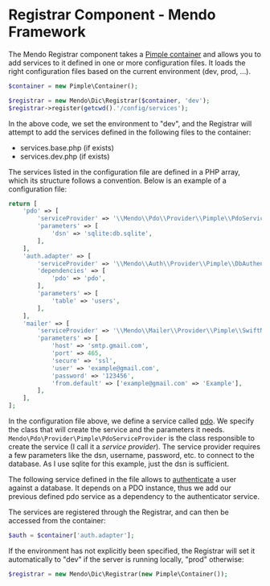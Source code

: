 # Registrar Component - Mendo Framework

The Mendo Registrar component takes a [Pimple container](http://pimple.sensiolabs.org/) and allows you to add services to it defined in one or more configuration files.
It loads the right configuration files based on the current environment (dev, prod, ...).

```php
$container = new Pimple\Container();

$registrar = new Mendo\Dic\Registrar($container, 'dev');
$registrar->register(getcwd().'/config/services');
```

In the above code, we set the environment to "dev", and the Registrar will attempt to add the services defined in the following files to the container:
* services.base.php (if exists)
* services.dev.php (if exists)

The services listed in the configuration file are defined in a PHP array, which its structure follows a convention.
Below is an example of a configuration file:

```php
return [
    'pdo' => [
        'serviceProvider' => '\\Mendo\\Pdo\\Provider\\Pimple\\PdoServiceProvider',
        'parameters' => [
            'dsn' => 'sqlite:db.sqlite',
        ],
    ],
    'auth.adapter' => [
        'serviceProvider' => '\\Mendo\\Auth\\Provider\\Pimple\\DbAuthenticatorServiceProvider',
        'dependencies' => [
            'pdo' => 'pdo',
        ],
        'parameters' => [
            'table' => 'users',
        ],
    ],
    'mailer' => [
        'serviceProvider' => '\\Mendo\\Mailer\\Provider\\Pimple\\SwiftMailerServiceProvider',
        'parameters' => [
            'host' => 'smtp.gmail.com',
            'port' => 465,
            'secure' => 'ssl',
            'user' => 'example@gmail.com',
            'password' => '123456',
            'from.default' => ['example@gmail.com' => 'Example'],
        ],
    ],
];
```

In the configuration file above, we define a service called [pdo](https://github.com/mendoframework/pdo). We specify the class that will create the service and the parameters it needs.
```Mendo\Pdo\Provider\Pimple\PdoServiceProvider``` is the class responsible to create the service (I call it a *service provider*).
The service provider requires a few parameters like the dsn, username, password, etc. to connect to the database.
As I use sqlite for this example, just the dsn is sufficient.

The following service defined in the file allows to [authenticate](https://github.com/mendoframework/auth) a user against a database.
It depends on a PDO instance, thus we add our previous defined pdo service as a dependency to the authenticator service.

The services are registered through the Registrar, and can then be accessed from the container:
```php
$auth = $container['auth.adapter'];
```

If the environment has not explicitly been specified, the Registrar will set it automatically to "dev" if the server is running locally, "prod" otherwise:
```php
$registrar = new Mendo\Dic\Registrar(new Pimple\Container());
```